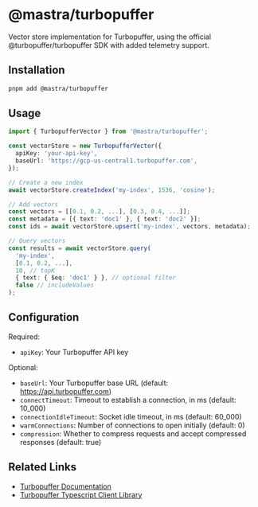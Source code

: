 # @mastra/turbopuffer

Vector store implementation for Turbopuffer, using the official @turbopuffer/turbopuffer SDK with added telemetry support.

## Installation

```bash
pnpm add @mastra/turbopuffer
```

## Usage

```typescript
import { TurbopufferVector } from '@mastra/turbopuffer';

const vectorStore = new TurbopufferVector({
  apiKey: 'your-api-key',
  baseUrl: 'https://gcp-us-central1.turbopuffer.com',
});

// Create a new index
await vectorStore.createIndex('my-index', 1536, 'cosine');

// Add vectors
const vectors = [[0.1, 0.2, ...], [0.3, 0.4, ...]];
const metadata = [{ text: 'doc1' }, { text: 'doc2' }];
const ids = await vectorStore.upsert('my-index', vectors, metadata);

// Query vectors
const results = await vectorStore.query(
  'my-index',
  [0.1, 0.2, ...],
  10, // topK
  { text: { $eq: 'doc1' } }, // optional filter
  false // includeValues
);
```

## Configuration

Required:

- `apiKey`: Your Turbopuffer API key

Optional:

- `baseUrl`: Your Turbopuffer base URL (default: https://api.turbopuffer.com)
- `connectTimeout`: Timeout to establish a connection, in ms (default: 10_000)
- `connectionIdleTimeout`: Socket idle timeout, in ms (default: 60_000)
- `warmConnections`: Number of connections to open initially (default: 0)
- `compression`: Whether to compress requests and accept compressed responses (default: true)

## Related Links

- [Turbopuffer Documentation](https://turbopuffer.com/docs)
- [Turbopuffer Typescript Client Library](https://github.com/turbopuffer/turbopuffer-typescript)
